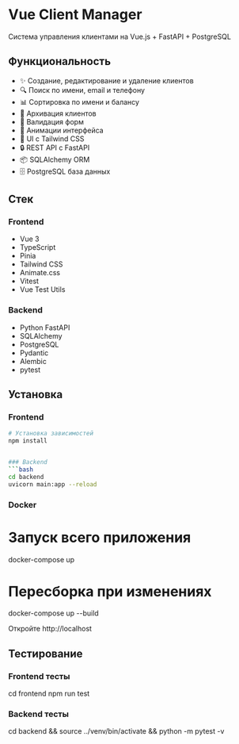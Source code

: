 # Vue Client Manager

Система управления клиентами на Vue.js + FastAPI + PostgreSQL





## Функциональность

- ✨ Создание, редактирование и удаление клиентов
- 🔍 Поиск по имени, email и телефону
- 📊 Сортировка по имени и балансу
- 📁 Архивация клиентов
- 🎯 Валидация форм
- 💫 Анимации интерфейса
- 🎨 UI с Tailwind CSS
- 🔒 REST API с FastAPI
- 📦 SQLAlchemy ORM
- 🗄️ PostgreSQL база данных

## Стек

### Frontend
- Vue 3
- TypeScript
- Pinia
- Tailwind CSS
- Animate.css
- Vitest
- Vue Test Utils

### Backend
- Python FastAPI
- SQLAlchemy
- PostgreSQL
- Pydantic
- Alembic
- pytest

## Установка


### Frontend
```bash
# Установка зависимостей
npm install


### Backend
```bash
cd backend
uvicorn main:app --reload
```


### Docker
# Запуск всего приложения
docker-compose up
# Пересборка при изменениях
docker-compose up --build

 Откройте http://localhost







## Тестирование

### Frontend тесты

cd frontend 
npm run test

### Backend тесты
cd backend && source ../venv/bin/activate && python -m pytest -v





